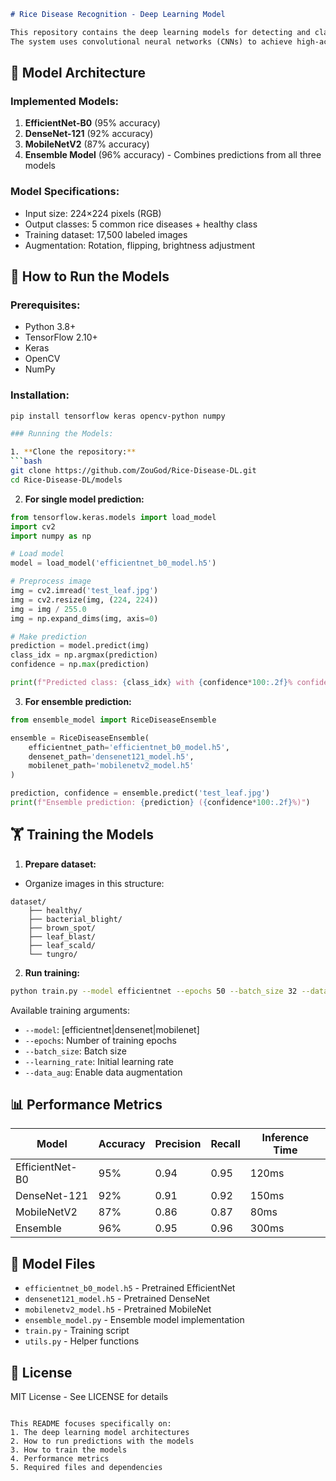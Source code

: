 ```markdown
# Rice Disease Recognition - Deep Learning Model

This repository contains the deep learning models for detecting and classifying rice diseases from leaf images.
The system uses convolutional neural networks (CNNs) to achieve high-accuracy disease identification.

```
## 🧠 Model Architecture

### Implemented Models:
1. **EfficientNet-B0** (95% accuracy)
2. **DenseNet-121** (92% accuracy) 
3. **MobileNetV2** (87% accuracy)
4. **Ensemble Model** (96% accuracy) - Combines predictions from all three models

### Model Specifications:
- Input size: 224×224 pixels (RGB)
- Output classes: 5 common rice diseases + healthy class
- Training dataset: 17,500 labeled images
- Augmentation: Rotation, flipping, brightness adjustment

## 🚀 How to Run the Models

### Prerequisites:
- Python 3.8+
- TensorFlow 2.10+
- Keras
- OpenCV
- NumPy

### Installation:
```bash
pip install tensorflow keras opencv-python numpy

### Running the Models:

1. **Clone the repository:**
```bash
git clone https://github.com/ZouGod/Rice-Disease-DL.git
cd Rice-Disease-DL/models
```

2. **For single model prediction:**
```python
from tensorflow.keras.models import load_model
import cv2
import numpy as np

# Load model
model = load_model('efficientnet_b0_model.h5') 

# Preprocess image
img = cv2.imread('test_leaf.jpg')
img = cv2.resize(img, (224, 224))
img = img / 255.0
img = np.expand_dims(img, axis=0)

# Make prediction
prediction = model.predict(img)
class_idx = np.argmax(prediction)
confidence = np.max(prediction)

print(f"Predicted class: {class_idx} with {confidence*100:.2f}% confidence")
```

3. **For ensemble prediction:**
```python
from ensemble_model import RiceDiseaseEnsemble

ensemble = RiceDiseaseEnsemble(
    efficientnet_path='efficientnet_b0_model.h5',
    densenet_path='densenet121_model.h5',
    mobilenet_path='mobilenetv2_model.h5'
)

prediction, confidence = ensemble.predict('test_leaf.jpg')
print(f"Ensemble prediction: {prediction} ({confidence*100:.2f}%)")
```

## 🏋️ Training the Models

1. **Prepare dataset:**
- Organize images in this structure:
```
dataset/
    ├── healthy/
    ├── bacterial_blight/ 
    ├── brown_spot/
    ├── leaf_blast/
    ├── leaf_scald/
    └── tungro/
```

2. **Run training:**
```bash
python train.py --model efficientnet --epochs 50 --batch_size 32 --data_path ./dataset
```

Available training arguments:
- `--model`: [efficientnet|densenet|mobilenet]
- `--epochs`: Number of training epochs
- `--batch_size`: Batch size
- `--learning_rate`: Initial learning rate
- `--data_aug`: Enable data augmentation

## 📊 Performance Metrics

| Model | Accuracy | Precision | Recall | Inference Time |
|-------|----------|-----------|--------|----------------|
| EfficientNet-B0 | 95% | 0.94 | 0.95 | 120ms |
| DenseNet-121 | 92% | 0.91 | 0.92 | 150ms | 
| MobileNetV2 | 87% | 0.86 | 0.87 | 80ms |
| Ensemble | 96% | 0.95 | 0.96 | 300ms |

## 📁 Model Files
- `efficientnet_b0_model.h5` - Pretrained EfficientNet
- `densenet121_model.h5` - Pretrained DenseNet
- `mobilenetv2_model.h5` - Pretrained MobileNet
- `ensemble_model.py` - Ensemble model implementation
- `train.py` - Training script
- `utils.py` - Helper functions

## 📜 License
MIT License - See LICENSE for details
```

This README focuses specifically on:
1. The deep learning model architectures
2. How to run predictions with the models
3. How to train the models
4. Performance metrics
5. Required files and dependencies
